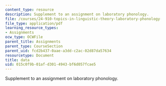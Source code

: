 ```yaml
---
content_type: resource
description: Supplement to an assignment on laboratory phonology.
file: /courses/24-910-topics-in-linguistic-theory-laboratory-phonology-spring-2007/015c0f9b01afd3014943bf6d057fcae5_data.pdf
file_type: application/pdf
learning_resource_types:
- Assignments
ocw_type: OCWFile
parent_title: Assignments
parent_type: CourseSection
parent_uid: fcd2b437-0aae-a3dd-c2ac-02d87da57634
resourcetype: Document
title: data
uid: 015c0f9b-01af-d301-4943-bf6d057fcae5
---
```

Supplement to an assignment on laboratory phonology.